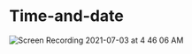 # Time-and-date

![Screen Recording 2021-07-03 at 4 46 06 AM](https://user-images.githubusercontent.com/83928646/124350342-d2fa8c00-dbb9-11eb-95da-1a2039b3eb51.gif)

